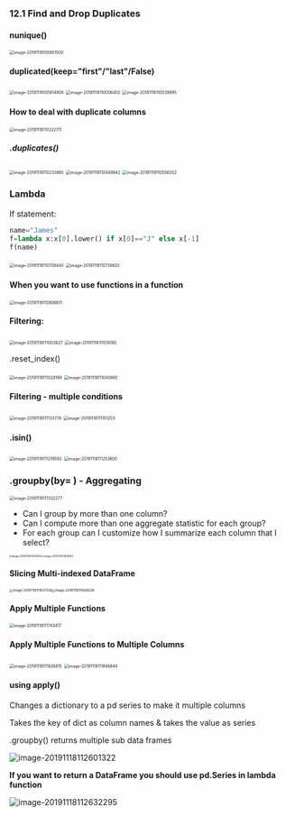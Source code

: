 ### 12.1 Find and Drop Duplicates

#### nunique()

<img src="1.08.12_Filter.assets/image-20191118105851500.png" alt="image-20191118105851500" style="zoom:50%;" />

#### duplicated(keep="first"/"last"/False)

<img src="1.08.12_Filter.assets/image-20191118105914908.png" alt="image-20191118105914908" style="zoom:50%;" />

<img src="1.08.12_Filter.assets/image-20191118110006402.png" alt="image-20191118110006402" style="zoom:50%;" />

<img src="1.08.12_Filter.assets/image-20191118110039995.png" alt="image-20191118110039995" style="zoom:50%;" />

#### How to deal with duplicate columns

<img src="1.08.12_Filter.assets/image-20191118110222711.png" alt="image-20191118110222711" style="zoom:50%;" />

##### .duplicates()

<img src="1.08.12_Filter.assets/image-20191118110233860.png" alt="image-20191118110233860" style="zoom:50%;" />

<img src="1.08.12_Filter.assets/image-20191118110449942.png" alt="image-20191118110449942" style="zoom:50%;" />

<img src="1.08.12_Filter.assets/image-20191118110506202.png" alt="image-20191118110506202" style="zoom:50%;" />

### Lambda 

If statement:

```python
name="James"
f=lambda x:x[0].lower() if x[0]=="J" else x[-1]
f(name)
```

<img src="1.08.12_Filter.assets/image-20191118110709440.png" alt="image-20191118110709440" style="zoom:50%;" />

<img src="1.08.12_Filter.assets/image-20191118110739820.png" alt="image-20191118110739820" style="zoom:50%;" />

#### When you want to use functions in a function

<img src="1.08.12_Filter.assets/image-20191118110806611.png" alt="image-20191118110806611" style="zoom:50%;" />

#### Filtering: 

<img src="1.08.12_Filter.assets/image-20191118111003827.png" alt="image-20191118111003827" style="zoom:50%;" />

<img src="1.08.12_Filter.assets/image-20191118111014180.png" alt="image-20191118111014180" style="zoom:50%;" />

.reset_index()

<img src="1.08.12_Filter.assets/image-20191118111029199.png" alt="image-20191118111029199" style="zoom:50%;" />

<img src="1.08.12_Filter.assets/image-20191118111040860.png" alt="image-20191118111040860" style="zoom:50%;" />

#### Filtering - multiple conditions

<img src="1.08.12_Filter.assets/image-20191118111133774.png" alt="image-20191118111133774" style="zoom:50%;" />

<img src="1.08.12_Filter.assets/image-20191118111151203.png" alt="image-20191118111151203" style="zoom:50%;" />

#### .isin()

<img src="1.08.12_Filter.assets/image-20191118111219593.png" alt="image-20191118111219593" style="zoom:50%;" />

<img src="1.08.12_Filter.assets/image-20191118111253600.png" alt="image-20191118111253600" style="zoom:50%;" />

### .groupby(by= ) - Aggregating

<img src="1.08.12_Filter.assets/image-20191118111332277.png" alt="image-20191118111332277" style="zoom:50%;" />

- Can I group by more than one column? 
- Can I compute more than one aggregate statistic for each group? 
- For each group can I customize how I summarize each column that I select? 

<img src="1.08.12_Filter.assets/image-20191118111439504.png" alt="image-20191118111439504" style="zoom:30%;" /><img src="1.08.12_Filter.assets/image-20191118111458905.png" alt="image-20191118111458905" style="zoom:30%;" />

#### **Slicing Multi-indexed DataFrame** 

<img src="1.08.12_Filter.assets/image-20191118111637538.png" alt="image-20191118111637538" style="zoom:40%;" /><img src="1.08.12_Filter.assets/image-20191118111648028.png" alt="image-20191118111648028" style="zoom:40%;" />

#### **Apply Multiple Functions** 

<img src="1.08.12_Filter.assets/image-20191118111743417.png" alt="image-20191118111743417" style="zoom:50%;" />

#### **Apply Multiple Functions to Multiple Columns** 

<img src="1.08.12_Filter.assets/image-20191118111826915.png" alt="image-20191118111826915" style="zoom:50%;" />

<img src="1.08.12_Filter.assets/image-20191118111846844.png" alt="image-20191118111846844" style="zoom:50%;" />

#### using apply()

Changes a dictionary to a pd series to make it multiple columns

Takes the key of dict as column names & takes the value as series

.groupby() returns multiple sub data frames 

![image-20191118112601322](1.08.12_Filter.assets/image-20191118112601322.png)

**If you want to return a DataFrame you should use pd.Series in lambda function**

![image-20191118112632295](1.08.12_Filter.assets/image-20191118112632295.png)

